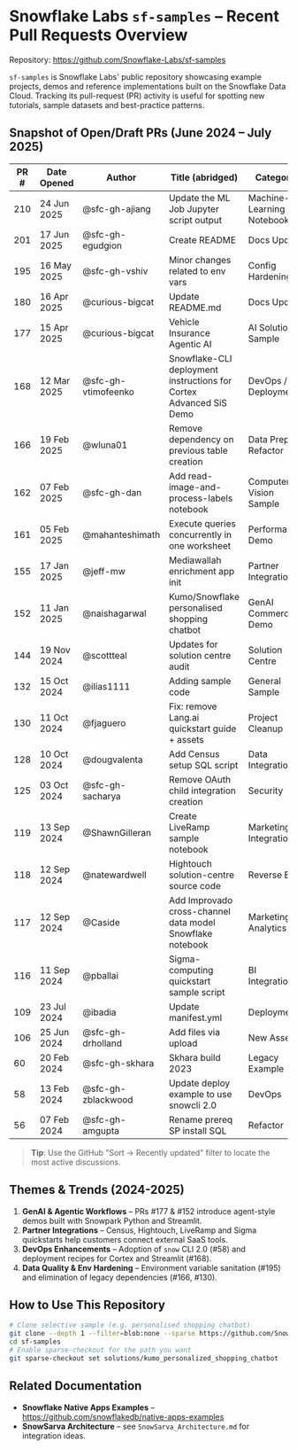 # Snowflake Labs `sf-samples` – Recent Pull Requests Overview

Repository: <https://github.com/Snowflake-Labs/sf-samples>

`sf-samples` is Snowflake Labs' public repository showcasing example projects, demos and reference implementations built on the Snowflake Data Cloud. Tracking its pull-request (PR) activity is useful for spotting new tutorials, sample datasets and best-practice patterns.

## Snapshot of Open/Draft PRs (June 2024 – July 2025)

| PR # | Date Opened | Author | Title (abridged) | Category |
|------|-------------|--------|------------------|-----------|
|210|24 Jun 2025|@sfc-gh-ajiang|Update the ML Job Jupyter script output|Machine-Learning / Notebook|
|201|17 Jun 2025|@sfc-gh-egudgion|Create README|Docs Update|
|195|16 May 2025|@sfc-gh-vshiv|Minor changes related to env vars|Config Hardening|
|180|16 Apr 2025|@curious-bigcat|Update README.md|Docs Update|
|177|15 Apr 2025|@curious-bigcat|Vehicle Insurance Agentic AI|AI Solution Sample|
|168|12 Mar 2025|@sfc-gh-vtimofeenko|Snowflake-CLI deployment instructions for Cortex Advanced SiS Demo|DevOps / Deployment|
|166|19 Feb 2025|@wluna01|Remove dependency on previous table creation|Data Prep Refactor|
|162|07 Feb 2025|@sfc-gh-dan|Add read-image-and-process-labels notebook|Computer Vision Sample|
|161|05 Feb 2025|@mahanteshimath|Execute queries concurrently in one worksheet|Performance Demo|
|155|17 Jan 2025|@jeff-mw|Mediawallah enrichment app init|Partner Integration|
|152|11 Jan 2025|@naishagarwal|Kumo/Snowflake personalised shopping chatbot|GenAI Commerce Demo|
|144|19 Nov 2024|@scottteal|Updates for solution centre audit|Solution Centre|
|132|15 Oct 2024|@ilias1111|Adding sample code|General Sample|
|130|11 Oct 2024|@fjaguero|Fix: remove Lang.ai quickstart guide + assets|Project Cleanup|
|128|10 Oct 2024|@dougvalenta|Add Census setup SQL script|Data Integration|
|125|03 Oct 2024|@sfc-gh-sacharya|Remove OAuth child integration creation|Security|
|119|13 Sep 2024|@ShawnGilleran|Create LiveRamp sample notebook|Marketing Integration|
|118|12 Sep 2024|@natewardwell|Hightouch solution-centre source code|Reverse ETL|
|117|12 Sep 2024|@Caside|Add Improvado cross-channel data model Snowflake notebook|Marketing Analytics|
|116|11 Sep 2024|@pballai|Sigma-computing quickstart sample script|BI Integration|
|109|23 Jul 2024|@ibadia|Update manifest.yml|Deployment|
|106|25 Jun 2024|@sfc-gh-drholland|Add files via upload|New Asset|
|60|20 Feb 2024|@sfc-gh-skhara|Skhara build 2023|Legacy Example|
|58|13 Feb 2024|@sfc-gh-zblackwood|Update deploy example to use snowcli 2.0|DevOps|
|56|07 Feb 2024|@sfc-gh-amgupta|Rename prereq SP install SQL|Refactor|

> **Tip**: Use the GitHub "Sort → Recently updated" filter to locate the most active discussions.

## Themes & Trends (2024-2025)

1. **GenAI & Agentic Workflows** – PRs #177 & #152 introduce agent-style demos built with Snowpark Python and Streamlit.
2. **Partner Integrations** – Census, Hightouch, LiveRamp and Sigma quickstarts help customers connect external SaaS tools.
3. **DevOps Enhancements** – Adoption of `snow` CLI 2.0 (#58) and deployment recipes for Cortex and Streamlit (#168).
4. **Data Quality & Env Hardening** – Environment variable sanitation (#195) and elimination of legacy dependencies (#166, #130).

## How to Use This Repository

```bash
# Clone selective sample (e.g. personalised shopping chatbot)
git clone --depth 1 --filter=blob:none --sparse https://github.com/Snowflake-Labs/sf-samples.git
cd sf-samples
# Enable sparse-checkout for the path you want
git sparse-checkout set solutions/kumo_personalized_shopping_chatbot
```

## Related Documentation
* **Snowflake Native Apps Examples** – <https://github.com/snowflakedb/native-apps-examples>
* **SnowSarva Architecture** – see `SnowSarva_Architecture.md` for integration ideas. 
